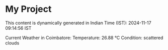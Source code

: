 # My Project

This content is dynamically generated in Indian Time (IST): 2024-11-17 09:14:56 IST


Current Weather in Coimbatore:
Temperature: 26.88 °C
Condition: scattered clouds
